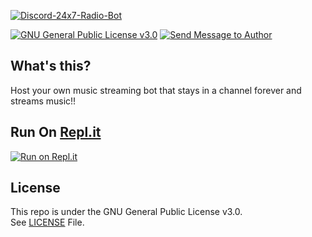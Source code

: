 [![Discord-24x7-Radio-Bot](https://github-readme-stats.vercel.app/api/pin/?username=cauzec&repo=Discord-24x7-Radio-Bot&theme=dark)](https://github.com/cauzec/Discord-24x7-Radio-Bot)<br/>

[![GNU General Public License v3.0](https://img.shields.io/badge/License-GPLv3-blue.svg?maxAge=3600, "License")](https://github.com/cauzec/Discord-24x7-Radio-Bot/blob/main/LICENSE) [![Send Message to Author](https://img.shields.io/static/v1?style=flat&logo=twitter&label=Message&color=1da1f2&link=https%3A%2F%2Ftwitter.com%2Fmessages%2Fcompose%3Frecipient_id%714816987336089600&link=https%3A%2F%2Ftwitter.com%2Fmessages%2Fcompose%3Frecipient_id%714816987336089600&message=%40NavaneethKM004&maxAge=3600, "Send Message to Author")](https://twitter.com/messages/compose?recipient_id=714816987336089600)<br>

## What's this?
Host your own music streaming bot that stays in a channel forever and streams music!!

## Run On [Repl.it](https://repl.it)

[![Run on Repl.it](https://replit.com/@RajMishra/24-7-Music-Bot#README.md)](https://replit.com/@RajMishra/24-7-Music-Bot#README.md)

## License

This repo is under the GNU General Public License v3.0.<br>
See [LICENSE](https://github.com/cauzec/Discord-24x7-Radio-Bot/blob/main/LICENSE) File.
